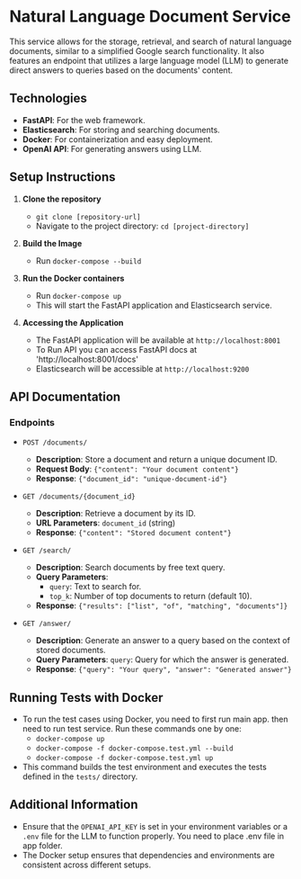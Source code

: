 # Natural Language Document Service

This service allows for the storage, retrieval, and search of natural language documents, similar to a simplified Google search functionality. It also features an endpoint that utilizes a large language model (LLM) to generate direct answers to queries based on the documents' content.

## Technologies

- **FastAPI**: For the web framework.
- **Elasticsearch**: For storing and searching documents.
- **Docker**: For containerization and easy deployment.
- **OpenAI API**: For generating answers using LLM.

## Setup Instructions

1. **Clone the repository**
   - `git clone [repository-url]`
   - Navigate to the project directory: `cd [project-directory]`

2. **Build the Image**
   - Run `docker-compose --build`

3. **Run the Docker containers**
   - Run `docker-compose up`
   - This will start the FastAPI application and Elasticsearch service.

4. **Accessing the Application**
   - The FastAPI application will be available at `http://localhost:8001`
   - To Run API you can access FastAPI docs at 'http://localhost:8001/docs'
   - Elasticsearch will be accessible at `http://localhost:9200`


## API Documentation

### Endpoints

- `POST /documents/`
  - **Description**: Store a document and return a unique document ID.
  - **Request Body**: `{"content": "Your document content"}`
  - **Response**: `{"document_id": "unique-document-id"}`

- `GET /documents/{document_id}`
  - **Description**: Retrieve a document by its ID.
  - **URL Parameters**: `document_id` (string)
  - **Response**: `{"content": "Stored document content"}`

- `GET /search/`
  - **Description**: Search documents by free text query.
  - **Query Parameters**:
    - `query`: Text to search for.
    - `top_k`: Number of top documents to return (default 10).
  - **Response**: `{"results": ["list", "of", "matching", "documents"]}`

- `GET /answer/`
  - **Description**: Generate an answer to a query based on the context of stored documents.
  - **Query Parameters**: `query`: Query for which the answer is generated.
  - **Response**: `{"query": "Your query", "answer": "Generated answer"}`


## Running Tests with Docker

- To run the test cases using Docker, you need to first run main app. then need to run test service. Run these commands one by one:
  - `docker-compose up`
  - `docker-compose -f docker-compose.test.yml --build`
  - `docker-compose -f docker-compose.test.yml up`
- This command builds the test environment and executes the tests defined in the `tests/` directory.

## Additional Information

- Ensure that the `OPENAI_API_KEY` is set in your environment variables or a `.env` file for the LLM to function properly. You need to place .env file in app folder. 
- The Docker setup ensures that dependencies and environments are consistent across different setups.
